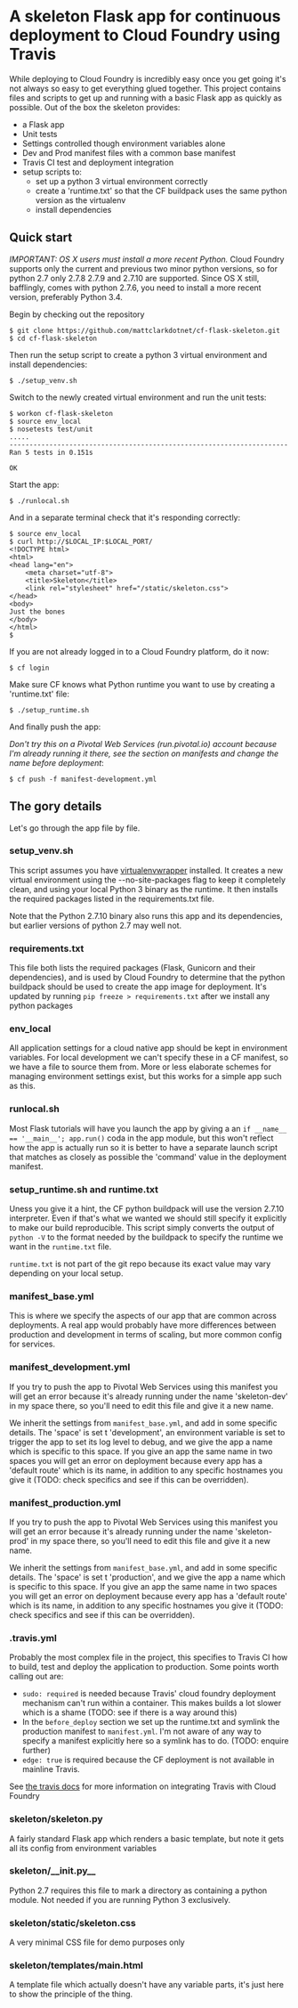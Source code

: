 # A skeleton Flask app for continuous deployment to Cloud Foundry using Travis

While deploying to Cloud Foundry is incredibly easy once you get going it's not always so easy to get everything glued together.  This project contains files and scripts to get up and running with a basic Flask app as quickly as possible.  Out of the box the skeleton provides:

* a Flask app
* Unit tests
* Settings controlled though environment variables alone
* Dev and Prod manifest files with a common base manifest
* Travis CI test and deployment integration
* setup scripts to:
  * set up a python 3 virtual environment correctly
  * create a 'runtime.txt' so that the CF buildpack uses the same python version as the virtualenv
  * install dependencies

## Quick start

_IMPORTANT: OS X users must install a more recent Python._  Cloud Foundry supports only the current and previous two minor python versions, so for python 2.7 only 2.7.8 2.7.9 and 2.7.10 are supported.  Since OS X still, bafflingly, comes with python 2.7.6, you need to install a more recent version, preferably Python 3.4.

Begin by checking out the repository

    $ git clone https://github.com/mattclarkdotnet/cf-flask-skeleton.git
    $ cd cf-flask-skeleton

Then run the setup script to create a python 3 virtual environment and install dependencies:
  
    $ ./setup_venv.sh
    
Switch to the newly created virtual environment and run the unit tests:

    $ workon cf-flask-skeleton
    $ source env_local
    $ nosetests test/unit
    .....
    ----------------------------------------------------------------------
    Ran 5 tests in 0.151s

    OK

Start the app:

    $ ./runlocal.sh
    
And in a separate terminal check that it's responding correctly:

    $ source env_local
    $ curl http://$LOCAL_IP:$LOCAL_PORT/
    <!DOCTYPE html>
    <html>
    <head lang="en">
        <meta charset="utf-8">
        <title>Skeleton</title>
        <link rel="stylesheet" href="/static/skeleton.css">
    </head>
    <body>
    Just the bones
    </body>
    </html>
    $
           
If you are not already logged in to a Cloud Foundry platform, do it now:

    $ cf login
    
Make sure CF knows what Python runtime you want to use by creating a 'runtime.txt' file:

    $ ./setup_runtime.sh

And finally push the app:

_Don't try this on a Pivotal Web Services (run.pivotal.io) account because I'm already running it there, see the section on manifests and change the name before deployment_:

    $ cf push -f manifest-development.yml
    
## The gory details

Let's go through the app file by file.

### setup_venv.sh

This script assumes you have [virtualenvwrapper](http://virtualenvwrapper.readthedocs.org/en/latest/install.html) installed. It creates a new virtual environment using the --no-site-packages flag to keep it completely clean, and using your local Python 3 binary as the runtime.  It then installs the required packages listed in the requirements.txt file.

Note that the Python 2.7.10 binary also runs this app and its dependencies, but earlier versions of python 2.7 may well not.

### requirements.txt

This file both lists the required packages (Flask, Gunicorn and their dependencies), and is used by Cloud Foundry to determine that the python buildpack should be used to create the app image for deployment.  It's updated by running  `pip freeze > requirements.txt` after we install any python packages 

### env_local

All application settings for a cloud native app should be kept in environment variables.  For local development we can't specify these in a CF manifest, so we have a file to source them from.  More or less elaborate schemes for managing environment settings exist, but this works for a simple app such as this.

### runlocal.sh

Most Flask tutorials will have you launch the app by giving a an `if __name__ == '__main__'; app.run()` coda in the app module, but this won't reflect how the app is actually run so it is better to have a separate launch script that matches as closely as possible the 'command' value in the deployment manifest.

### setup_runtime.sh and runtime.txt

Uness you give it a hint, the CF python buildpack will use the version 2.7.10 interpreter.  Even if that's what we wanted we should still specify it explicitly to make our build reproducible.  This script simply converts the output of `python -V` to the format needed by the buildpack to specify the runtime we want in the `runtime.txt` file.

`runtime.txt` is not part of the git repo because its exact value may vary depending on your local setup.

### manifest_base.yml

This is where we specify the aspects of our app that are common across deployments.  A real app would probably have more differences between production and development in terms of scaling, but more common config for services.

### manifest_development.yml

If you try to push the app to Pivotal Web Services using this manifest you will get an error because it's already running under the name 'skeleton-dev' in my space there, so you'll need to edit this file and give it a new name.

We inherit the settings from `manifest_base.yml`, and add in some specific details.  The 'space' is set t 'development', an environment variable is set to trigger the app to set its log level to debug, and we give the app a name which is specific to this space.  If you give an app the same name in two spaces you will get an error on deployment because every app has a 'default route' which is its name, in addition to any specific hostnames you give it (TODO: check specifics and see if this can be overridden).

### manifest_production.yml

If you try to push the app to Pivotal Web Services using this manifest you will get an error because it's already running under the name 'skeleton-prod' in my space there, so you'll need to edit this file and give it a new name.

We inherit the settings from `manifest_base.yml`, and add in some specific details.  The 'space' is set t 'production', and we give the app a name which is specific to this space.  If you give an app the same name in two spaces you will get an error on deployment because every app has a 'default route' which is its name, in addition to any specific hostnames you give it (TODO: check specifics and see if this can be overridden).

### .travis.yml

Probably the most complex file in the project, this specifies to Travis CI how to build, test and deploy the application to production.  Some points worth calling out are:

* `sudo: required` is needed because Travis' cloud foundry deployment mechanism can't run within a container.  This makes builds a lot slower which is a shame (TODO: see if there is a way around this)
* In the `before_deploy` section we set up the runtime.txt and symlink the production manifest to `manifest.yml`.  I'm not aware of any way to specify a manifest explicitly here so a symlink has to do. (TODO: enquire further)
* `edge: true` is required because the CF deployment is not available in mainline Travis.

See [the travis docs](http://docs.travis-ci.com/user/deployment/cloudfoundry/) for more information on integrating Travis with Cloud Foundry

### skeleton/skeleton.py

A fairly standard Flask app which renders a basic template, but note it gets all its config from environment variables

### skeleton/\_\_init.py\_\_

Python 2.7 requires this file to mark a directory as containing a python module.  Not needed if you are running Python 3 exclusively.

### skeleton/static/skeleton.css

A very minimal CSS file for demo purposes only

### skeleton/templates/main.html

A template file which actually doesn't have any variable parts, it's just here to show the principle of the thing.













    
